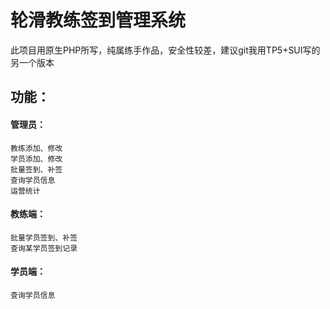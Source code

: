 # 轮滑教练签到管理系统
此项目用原生PHP所写，纯属练手作品，安全性较差，建议git我用TP5+SUI写的另一个版本
## 功能：
#### 管理员：
    教练添加、修改
    学员添加、修改
    批量签到、补签
    查询学员信息
    运营统计
#### 教练端：
    批量学员签到、补签
    查询某学员签到记录
#### 学员端：
    查询学员信息
